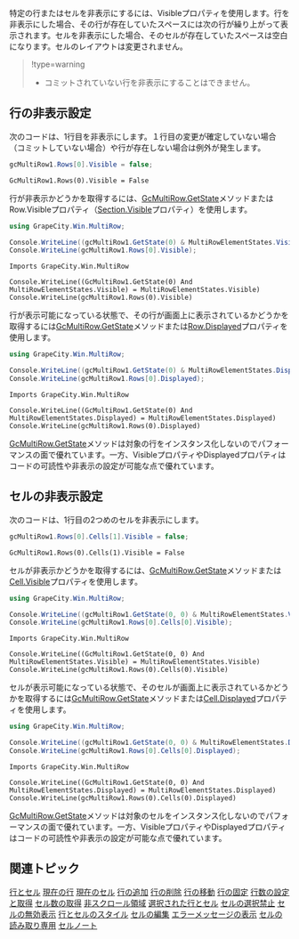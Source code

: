特定の行またはセルを非表示にするには、Visibleプロパティを使用します。行を非表示にした場合、その行が存在していたスペースには次の行が繰り上がって表示されます。セルを非表示にした場合、そのセルが存在していたスペースは空白になります。セルのレイアウトは変更されません。
> !type=warning
>
> * コミットされていない行を非表示にすることはできません。

## 行の非表示設定

次のコードは、1行目を非表示にします。１行目の変更が確定していない場合（コミットしていない場合）や行が存在しない場合は例外が発生します。
```csharp
gcMultiRow1.Rows[0].Visible = false;
```

```vbnet
GcMultiRow1.Rows(0).Visible = False
```
行が非表示かどうかを取得するには、[GcMultiRow.GetState](gcdocsite__documentlink?toc-item-id=9b6dca36-2e9c-4ac2-a78c-2d1bb6e36234)メソッドまたはRow.Visibleプロパティ（[Section.Visible](gcdocsite__documentlink?toc-item-id=7d6dc4dc-93cd-4479-9637-bd3fc87cbbdc)プロパティ）を使用します。
```csharp
using GrapeCity.Win.MultiRow;

Console.WriteLine((gcMultiRow1.GetState(0) & MultiRowElementStates.Visible) == MultiRowElementStates.Visible);
Console.WriteLine(gcMultiRow1.Rows[0].Visible);
```

```vbnet
Imports GrapeCity.Win.MultiRow

Console.WriteLine((GcMultiRow1.GetState(0) And MultiRowElementStates.Visible) = MultiRowElementStates.Visible)
Console.WriteLine(gcMultiRow1.Rows(0).Visible)
```
行が表示可能になっている状態で、その行が画面上に表示されているかどうかを取得するには[GcMultiRow.GetState](gcdocsite__documentlink?toc-item-id=9b6dca36-2e9c-4ac2-a78c-2d1bb6e36234)メソッドまたは[Row.Displayed](gcdocsite__documentlink?toc-item-id=05844350-80ed-4554-813e-2a1c65fa4582)プロパティを使用します。
```csharp
using GrapeCity.Win.MultiRow;

Console.WriteLine((gcMultiRow1.GetState(0) & MultiRowElementStates.Displayed) == MultiRowElementStates.Displayed);
Console.WriteLine(gcMultiRow1.Rows[0].Displayed);
```

```vbnet
Imports GrapeCity.Win.MultiRow

Console.WriteLine((GcMultiRow1.GetState(0) And MultiRowElementStates.Displayed) = MultiRowElementStates.Displayed)
Console.WriteLine(gcMultiRow1.Rows(0).Displayed)
```
[GcMultiRow.GetState](gcdocsite__documentlink?toc-item-id=9b6dca36-2e9c-4ac2-a78c-2d1bb6e36234)メソッドは対象の行をインスタンス化しないのでパフォーマンスの面で優れています。一方、VisibleプロパティやDisplayedプロパティはコードの可読性や非表示の設定が可能な点で優れています。

## セルの非表示設定

次のコードは、1行目の2つめのセルを非表示にします。
```csharp
gcMultiRow1.Rows[0].Cells[1].Visible = false;
```

```vbnet
GcMultiRow1.Rows(0).Cells(1).Visible = False
```
セルが非表示かどうかを取得するには、[GcMultiRow.GetState](gcdocsite__documentlink?toc-item-id=9b6dca36-2e9c-4ac2-a78c-2d1bb6e36234)メソッドまたは[Cell.Visible](gcdocsite__documentlink?toc-item-id=29e6c60f-a0fa-4874-9897-180adc68e28a)プロパティを使用します。
```csharp
using GrapeCity.Win.MultiRow;

Console.WriteLine((gcMultiRow1.GetState(0, 0) & MultiRowElementStates.Visible) == MultiRowElementStates.Visible);
Console.WriteLine(gcMultiRow1.Rows[0].Cells[0].Visible);
```

```vbnet
Imports GrapeCity.Win.MultiRow

Console.WriteLine((GcMultiRow1.GetState(0, 0) And MultiRowElementStates.Visible) = MultiRowElementStates.Visible)
Console.WriteLine(gcMultiRow1.Rows(0).Cells(0).Visible)
```
セルが表示可能になっている状態で、そのセルが画面上に表示されているかどうかを取得するには[GcMultiRow.GetState](gcdocsite__documentlink?toc-item-id=9b6dca36-2e9c-4ac2-a78c-2d1bb6e36234)メソッドまたは[Cell.Displayed](gcdocsite__documentlink?toc-item-id=7e9ab814-e087-4f55-8792-b82bfa59455e)プロパティを使用します。
```csharp
using GrapeCity.Win.MultiRow;

Console.WriteLine((gcMultiRow1.GetState(0, 0) & MultiRowElementStates.Displayed) == MultiRowElementStates.Displayed);
Console.WriteLine(gcMultiRow1.Rows[0].Cells[0].Displayed);
```

```vbnet
Imports GrapeCity.Win.MultiRow

Console.WriteLine((GcMultiRow1.GetState(0, 0) And MultiRowElementStates.Displayed) = MultiRowElementStates.Displayed)
Console.WriteLine(gcMultiRow1.Rows(0).Cells(0).Displayed)
```
[GcMultiRow.GetState](gcdocsite__documentlink?toc-item-id=9b6dca36-2e9c-4ac2-a78c-2d1bb6e36234)メソッドは対象のセルをインスタンス化しないのでパフォーマンスの面で優れています。一方、VisibleプロパティやDisplayedプロパティはコードの可読性や非表示の設定が可能な点で優れています。

## 関連トピック

[行とセル](gcdocsite__documentlink?toc-item-id=324fb6a9-dfd4-47c6-a50b-e5d6a733482c)
[現在の行](gcdocsite__documentlink?toc-item-id=7b0ccaf9-9a5f-4a5f-8213-ad223b742c47)
[現在のセル](gcdocsite__documentlink?toc-item-id=6a3e5e39-1e55-4d17-92f8-f98e089d50d6)
[行の追加](gcdocsite__documentlink?toc-item-id=6a5f283a-fdc8-42fa-af13-1298526d1974)
[行の削除](gcdocsite__documentlink?toc-item-id=722f1dee-d553-42d5-8c58-5f9c89e3edb3)
[行の移動](gcdocsite__documentlink?toc-item-id=bec8974f-59e4-439e-8bff-62e0068fc64c)
[行の固定](gcdocsite__documentlink?toc-item-id=6bd87f6c-4ec6-4996-ad1b-90a1ea751ff6)
[行数の設定と取得](gcdocsite__documentlink?toc-item-id=7f09d5fd-1715-4c72-bd9a-9d59f7302ae2)
[セル数の取得](gcdocsite__documentlink?toc-item-id=b2694627-470d-4dc7-8892-0e1a86a847b6)
[非スクロール領域](gcdocsite__documentlink?toc-item-id=9c2ffa5b-afc7-4e48-a7dd-8ea7ed014357)
[選択された行とセル](gcdocsite__documentlink?toc-item-id=34eab7a7-4714-49ae-b8df-7afa70750da1)
[セルの選択禁止](gcdocsite__documentlink?toc-item-id=44b1d9b5-a649-4d0d-b686-4884fcfd887a)
[セルの無効表示](gcdocsite__documentlink?toc-item-id=8fdf67b2-a648-40ce-b095-ca253fa79ad2)
[行とセルのスタイル](gcdocsite__documentlink?toc-item-id=35fe0c78-93bb-4048-8b2d-3e76d5c4a46d)
[セルの編集](gcdocsite__documentlink?toc-item-id=9c3197b6-f2e2-4c66-9f4e-03d277a8c087)
[エラーメッセージの表示](gcdocsite__documentlink?toc-item-id=c7f2f4ef-e8a2-4cdb-90be-1a4e8ded871a)
[セルの読み取り専用](gcdocsite__documentlink?toc-item-id=3aed4939-b469-4405-a52a-e07d9aff2327)
[セルノート](gcdocsite__documentlink?toc-item-id=ecd20ea8-d990-4308-9bfc-e55491f0c3ee)